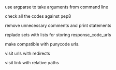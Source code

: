 use argparse to take arguments from command line


check all the codes against pep8

remove unnecessary comments and print statements

replade sets with lists for storing response_code_urls

make compatible with punycode urls.


visit urls with redirects

visit link with relative paths
